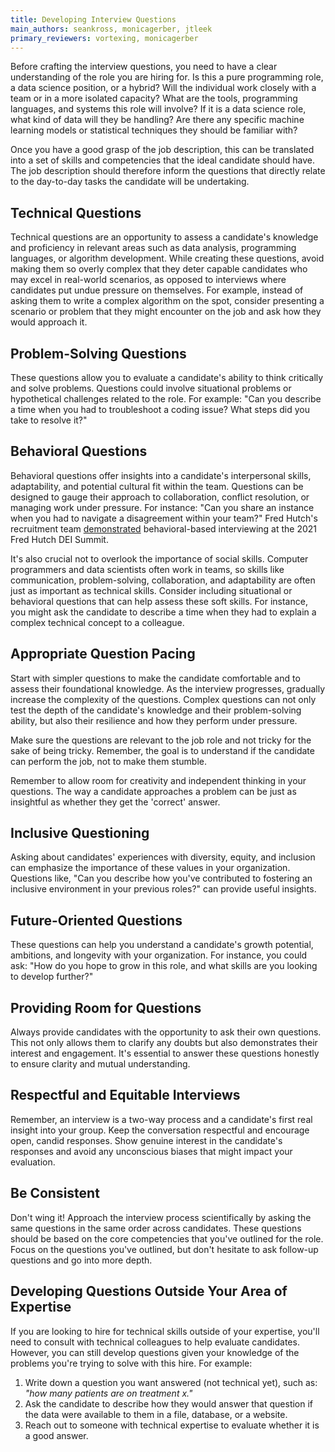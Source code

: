 ```yaml
---
title: Developing Interview Questions
main_authors: seankross, monicagerber, jtleek
primary_reviewers: vortexing, monicagerber
---
```


Before crafting the interview questions, you need to have a clear understanding 
of the role you are hiring for. Is this a pure programming role, a data science 
position, or a hybrid? Will the individual work closely with a team or in a 
more isolated capacity? What are the tools, programming languages, and systems 
this role will involve? If it is a data science role, what kind of data will 
they be handling? Are there any specific machine learning models or statistical 
techniques they should be familiar with?

Once you have a good grasp of the job description, this can be translated into 
a set of skills and competencies that the ideal candidate should have. The job
description should therefore inform the questions that directly 
relate to the day-to-day tasks the candidate will be undertaking.

## Technical Questions

Technical questions are an opportunity to assess a candidate's knowledge and 
proficiency in relevant areas such as data analysis, programming languages, or 
algorithm development. While creating these questions, avoid making them so 
overly complex that they deter capable candidates who may excel in real-world 
scenarios, as opposed to interviews where candidates put undue pressure on
themselves. For example, instead of asking them to write a complex algorithm on 
the spot, consider presenting a scenario or problem that they might encounter 
on the job and ask how they would approach it.

## Problem-Solving Questions

These questions allow you to evaluate a candidate's ability to think critically 
and solve problems. Questions could involve situational problems or hypothetical
challenges related to the role. For example: "Can you describe a time when you 
had to troubleshoot a coding issue? What steps did you take to resolve it?"

## Behavioral Questions

Behavioral questions offer insights into a candidate's interpersonal skills, 
adaptability, and potential cultural fit within the team. Questions can be 
designed to gauge their approach to collaboration, conflict resolution, or 
managing work under pressure. For instance: "Can you share an instance when you 
had to navigate a disagreement within your team?" Fred Hutch's recruitment team
[demonstrated](https://youtu.be/2uAdGzF2_g8?t=2056) behavioral-based
interviewing at the 2021 Fred Hutch DEI Summit. 

It's also crucial not to overlook the importance of social skills. Computer 
programmers and data scientists often work in teams, so skills like 
communication, problem-solving, collaboration, and adaptability are often just
as important as technical skills. Consider including situational or behavioral 
questions that can help assess these soft skills. For instance, you might ask 
the candidate to describe a time when they had to explain a complex technical 
concept to a colleague.

## Appropriate Question Pacing

Start with simpler questions to make the candidate comfortable and to assess 
their foundational knowledge. As the interview progresses, gradually increase 
the complexity of the questions. Complex questions can not only test the depth 
of the candidate's knowledge and their problem-solving ability, but also their 
resilience and how they perform under pressure.

Make sure the questions are relevant to the job role and not tricky for the 
sake of being tricky. Remember, the goal is to understand if the candidate can 
perform the job, not to make them stumble.

Remember to allow room for creativity and independent thinking in your 
questions. The way a candidate approaches a problem can be just as insightful 
as whether they get the 'correct' answer.

## Inclusive Questioning

Asking about candidates' experiences with diversity, equity, and inclusion can 
emphasize the importance of these values in your organization. Questions like, 
"Can you describe how you've contributed to fostering an inclusive environment 
in your previous roles?" can provide useful insights.

## Future-Oriented Questions

These questions can help you understand a candidate's growth potential, 
ambitions, and longevity with your organization. For instance, you could ask: 
"How do you hope to grow in this role, and what skills are you looking to 
develop further?"

## Providing Room for Questions

Always provide candidates with the opportunity to ask their own questions. This 
not only allows them to clarify any doubts but also demonstrates their interest 
and engagement. It's essential to answer these questions honestly to ensure 
clarity and mutual understanding.

## Respectful and Equitable Interviews

Remember, an interview is a two-way process and a candidate's first real insight 
into your group. Keep the conversation respectful and encourage open, candid 
responses. Show genuine interest in the candidate's responses and avoid any 
unconscious biases that might impact your evaluation. 

## Be Consistent

Don't wing it! Approach the interview process scientifically by asking the same
questions in the same order across candidates. These questions
should be based on the core competencies that you've outlined for the role.
Focus on the questions you've outlined, but don't hesitate to ask follow-up
questions and go into more depth. 

## Developing Questions Outside Your Area of Expertise

If you are looking to hire for technical skills outside of your expertise,
you'll need to consult with technical colleagues to help evaluate candidates.
However, you can still develop questions given your knowledge of the problems
you're trying to solve with this hire. For example:

1. Write down a question you want answered (not technical yet), such as: *"how
   many patients are on treatment x."*
2. Ask the candidate to describe how they would answer that question if the data
   were available to them in a file, database, or a website. 
3. Reach out to someone with technical expertise to evaluate whether it is a
   good answer. 